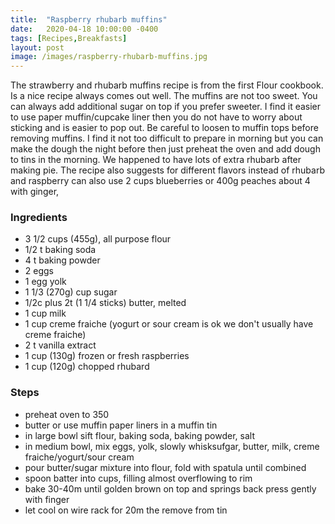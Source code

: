 ```yaml
---
title:  "Raspberry rhubarb muffins"
date:   2020-04-18 10:00:00 -0400
tags: [Recipes,Breakfasts]
layout: post
image: /images/raspberry-rhubarb-muffins.jpg
---
```

The strawberry and rhubarb muffins recipe is from the first Flour cookbook.  Is a nice recipe always comes out well. The muffins are
not too sweet.  You can always add additional sugar on top if you prefer sweeter.  I find it easier to use paper muffin/cupcake liner then
you do not have to worry about sticking and is easier to pop out.  Be careful to loosen to muffin tops before removing muffins.  I find it
not too difficult to prepare in morning but you can make the dough the night before then just preheat the oven and add dough to tins in the morning.
We happened to have lots of extra rhubarb after making pie.  The recipe also suggests for different flavors instead of rhubarb and raspberry can also use 2 cups blueberries or 400g peaches about 4 with ginger,

### Ingredients
- 3 1/2 cups (455g), all purpose flour
- 1/2 t baking soda
- 4 t baking powder
- 2 eggs
- 1 egg yolk
- 1 1/3 (270g) cup sugar
- 1/2c plus 2t (1 1/4 sticks)  butter, melted
- 1 cup milk
- 1 cup creme fraiche (yogurt or sour cream is ok we don't usually have creme fraiche)
- 2 t vanilla extract
- 1 cup (130g) frozen or fresh raspberries
- 1 cup (120g) chopped rhubard

### Steps
- preheat oven to 350
- butter or use muffin paper liners in a muffin tin
- in large bowl sift flour, baking soda, baking powder, salt
- in medium bowl, mix eggs, yolk, slowly whisksufgar, butter, milk, creme fraiche/yogurt/sour cream
- pour butter/sugar mixture into flour, fold with spatula until combined
- spoon batter into cups, filling almost overflowing to rim
- bake 30-40m until golden brown on top and springs back press gently with finger
- let cool on wire rack for 20m the remove from tin
